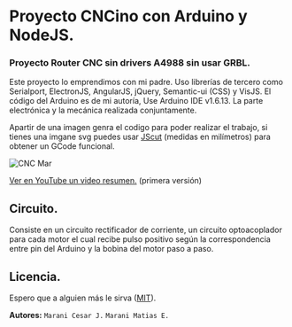 # Proyecto CNCino con Arduino y NodeJS.
### Proyecto Router CNC sin drivers A4988 sin usar GRBL.

Este proyecto lo emprendimos con mi padre.
Uso librerías de tercero como Serialport, ElectronJS, AngularJS, jQuery, Semantic-ui (CSS) y VisJS.
El código del Arduino es de mi autoría, Use Arduino IDE v1.6.13.
La parte electrónica y la mecánica realizada conjuntamente.

Apartir de una imagen genra el codigo para poder realizar el trabajo, si tienes una imgane svg puedes usar [JScut](http://jscut.org/jscut.html) (medidas en milímetros) para obtener un GCode funcional.

![CNC Mar](https://github.com/MaraniMatias/router-cnc-nodejs-arduino/blob/dev/cnc-arduino-nodejs.png)

[Ver en YouTube un video resumen.](https://youtu.be/3uy0TsIahks) (primera versión)

## Circuito.
Consiste en un circuito rectificador de corriente, un circuito optoacoplador para cada motor el cual recibe pulso positivo según la correspondencia entre pin del Arduino y la bobina del motor paso a paso.

## Licencia.
Espero que a alguien más le sirva ([MIT](http://opensource.org/licenses/mit-license.php)).

**Autores:**
`Marani Cesar J.`
`Marani Matias E.`

